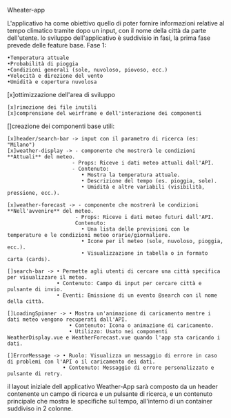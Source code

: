 Wheater-app

L'applicativo ha come obiettivo quello di poter fornire informazioni relative al tempo climatico tramite dopo un input, con il nome della città da parte dell'utente.
lo sviluppo dell'applicativo è suddivisio in fasi, la prima fase prevede delle feature base.
Fase 1: 

    •Temperatura attuale
    •Probabilità di pioggia
    •Condizioni generali (sole, nuvoloso, piovoso, ecc.)
    •Velocità e direzione del vento
    •Umidità e copertura nuvolosa

[x]ottimizzazione dell'area di sviluppo

    [x]rimozione dei file inutili
    [x]comprensione del weirframe e dell'interazione dei componenti

[]creazione dei componenti base utili:

    [x]header/search-bar -> input con il parametro di ricerca (es: "Milano")
    [x]weather-display -> - componente che mostrerà le condizioni  **Attuali** del meteo.
                         - Props: Riceve i dati meteo attuali dall'API.
                         - Contenuto:
                            • Mostra la temperatura attuale.
                            • Descrizione del tempo (es. pioggia, sole).
                            • Umidità e altre variabili (visibilità, pressione, ecc.).

    [x]weather-forecast -> - componente che mostrerà le condizioni  **Nell'avvenire** del meteo.
                          - Props: Riceve i dati meteo futuri dall'API.
                          Contenuto:
                            • Una lista delle previsioni con le temperature e le condizioni meteo orarie/giornaliere.
                            • Icone per il meteo (sole, nuvoloso, pioggia, ecc.).
                            • Visualizzazione in tabella o in formato carta (cards).

    []search-bar -> • Permette agli utenti di cercare una città specifica per visualizzare il meteo.
                    • Contenuto: Campo di input per cercare città e pulsante di invio.
                    • Eventi: Emissione di un evento @search con il nome della città.

    []LoadingSpinner -> • Mostra un'animazione di caricamento mentre i dati meteo vengono recuperati dall'API.
                        • Contenuto: Icona o animazione di caricamento.
                        • Utilizzo: Usato nei componenti WeatherDisplay.vue e WeatherForecast.vue quando l'app sta caricando i dati.

    []ErrorMessage -> • Ruolo: Visualizza un messaggio di errore in caso di problemi con l'API o il caricamento dei dati.
                      • Contenuto: Messaggio di errore personalizzato e pulsante di retry.


il layout iniziale dell applicativo Weather-App sarà composto da un header contenente
un campo di ricerca e un pulsante di ricerca, e un contenuto principale che mostra le specifiche sul tempo, all'interno di un container suddiviso 
in 2 colonne.